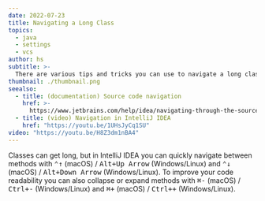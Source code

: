 ```yaml
---
date: 2022-07-23
title: Navigating a Long Class
topics:
  - java
  - settings
  - vcs
author: hs
subtitle: >-
  There are various tips and tricks you can use to navigate a long class in IntelliJ IDEA.
thumbnail: ./thumbnail.png
seealso:
  - title: (documentation) Source code navigation
    href: >-
      https://www.jetbrains.com/help/idea/navigating-through-the-source-code.html
  - title: (video) Navigation in IntelliJ IDEA
    href: "https://youtu.be/1UHsJyCq1SU"
video: "https://youtu.be/H8Z3dm1nBA4"
---
```


Classes can get long, but in IntelliJ IDEA you can quickly navigate between methods with <kbd>⌃↑</kbd> (macOS) / <kbd>Alt+Up Arrow</kbd> (Windows/Linux) and <kbd>⌃↓</kbd> (macOS) / <kbd>Alt+Down Arrow</kbd> (Windows/Linux). To improve your code readability you can also collapse or expand methods with <kbd>⌘-</kbd> (macOS) / <kbd>Ctrl+-</kbd> (Windows/Linux) and <kbd>⌘+</kbd> (macOS) / <kbd>Ctrl++</kbd> (Windows/Linux).
